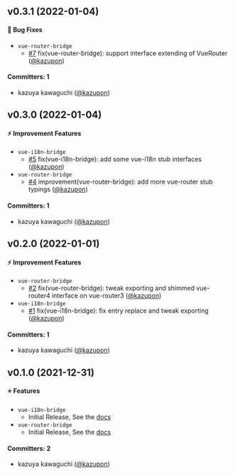 
## v0.3.1 (2022-01-04)

#### :bug: Bug Fixes
* `vue-router-bridge`
  * [#7](https://github.com/intlify/bridging/pull/7) fix(vue-router-bridge): support interface extending of VueRouter ([@kazupon](https://github.com/kazupon))

#### Committers: 1
- kazuya kawaguchi ([@kazupon](https://github.com/kazupon))


## v0.3.0 (2022-01-04)

#### :zap: Improvement Features
* `vue-i18n-bridge`
  * [#5](https://github.com/intlify/bridging/pull/5) fix(vue-i18n-bridge): add some vue-i18n stub interfaces ([@kazupon](https://github.com/kazupon))
* `vue-router-bridge`
  * [#4](https://github.com/intlify/bridging/pull/4) improvement(vue-router-bridge): add more vue-router stub typings ([@kazupon](https://github.com/kazupon))

#### Committers: 1
- kazuya kawaguchi ([@kazupon](https://github.com/kazupon))


## v0.2.0 (2022-01-01)

#### :zap: Improvement Features
* `vue-router-bridge`
  * [#2](https://github.com/intlify/bridging/pull/2) fix(vue-router-bridge): tweak exporting and shimmed vue-router4 interface on vue-router3 ([@kazupon](https://github.com/kazupon))
* `vue-i18n-bridge`
  * [#1](https://github.com/intlify/bridging/pull/1) fix(vue-i18n-bridge): fix entry replace and tweak exporting ([@kazupon](https://github.com/kazupon))

#### Committers: 1
- kazuya kawaguchi ([@kazupon](https://github.com/kazupon))

## v0.1.0 (2021-12-31)

#### :star: Features
* `vue-i18n-bridge`
  * Initial Release, See the [docs](https://github.com/intlify/bridging/blob/main/packages/vue-i18n-bridge/README.md)
* `vue-router-bridge`
  * Initial Release, See the [docs](https://github.com/intlify/bridging/blob/main/packages/vue-router-bridge/README.md)

#### Committers: 2
- kazuya kawaguchi ([@kazupon](https://github.com/kazupon))
